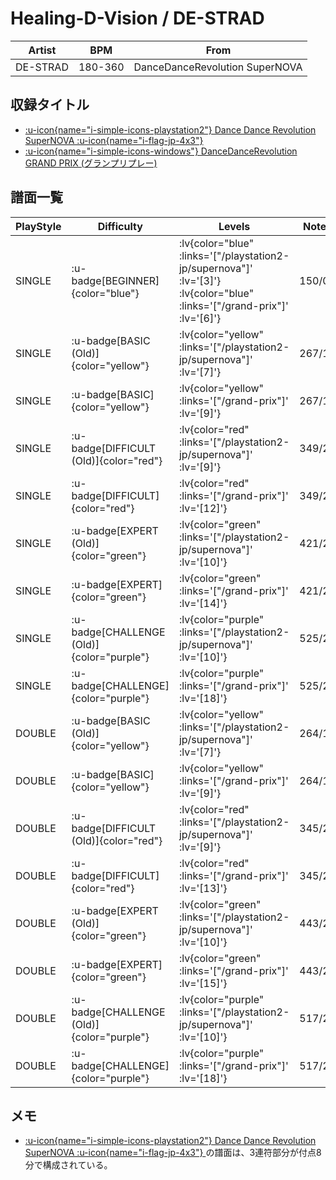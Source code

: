 # Healing-D-Vision / DE-STRAD

|Artist|BPM|From|
|------|---|----|
|DE-STRAD|180-360|DanceDanceRevolution SuperNOVA|

## 収録タイトル

- [ :u-icon{name="i-simple-icons-playstation2"} Dance Dance Revolution SuperNOVA :u-icon{name="i-flag-jp-4x3"} ](/playstation2-jp/supernova)
- [ :u-icon{name="i-simple-icons-windows"} DanceDanceRevolution GRAND PRIX (グランプリプレー)](/grand-prix)

## 譜面一覧

|PlayStyle|Difficulty|Levels|Notes|Movie|
|---------|----------|------|-----|-----|
|SINGLE| :u-badge[BEGINNER]{color="blue"} | :lv{color="blue" :links='["/playstation2-jp/supernova"]' :lv='[3]'}  :lv{color="blue" :links='["/grand-prix"]' :lv='[6]'} |150/0||
|SINGLE| :u-badge[BASIC (Old)]{color="yellow"} | :lv{color="yellow" :links='["/playstation2-jp/supernova"]' :lv='[7]'} |267/18||
|SINGLE| :u-badge[BASIC]{color="yellow"} | :lv{color="yellow" :links='["/grand-prix"]' :lv='[9]'} |267/18||
|SINGLE| :u-badge[DIFFICULT (Old)]{color="red"} | :lv{color="red" :links='["/playstation2-jp/supernova"]' :lv='[9]'} |349/2||
|SINGLE| :u-badge[DIFFICULT]{color="red"} | :lv{color="red" :links='["/grand-prix"]' :lv='[12]'} |349/2||
|SINGLE| :u-badge[EXPERT (Old)]{color="green"} | :lv{color="green" :links='["/playstation2-jp/supernova"]' :lv='[10]'} |421/2||
|SINGLE| :u-badge[EXPERT]{color="green"} | :lv{color="green" :links='["/grand-prix"]' :lv='[14]'} |421/2||
|SINGLE| :u-badge[CHALLENGE (Old)]{color="purple"} | :lv{color="purple" :links='["/playstation2-jp/supernova"]' :lv='[10]'} |525/2||
|SINGLE| :u-badge[CHALLENGE]{color="purple"} | :lv{color="purple" :links='["/grand-prix"]' :lv='[18]'} |525/2||
|DOUBLE| :u-badge[BASIC (Old)]{color="yellow"} | :lv{color="yellow" :links='["/playstation2-jp/supernova"]' :lv='[7]'} |264/18||
|DOUBLE| :u-badge[BASIC]{color="yellow"} | :lv{color="yellow" :links='["/grand-prix"]' :lv='[9]'} |264/18||
|DOUBLE| :u-badge[DIFFICULT (Old)]{color="red"} | :lv{color="red" :links='["/playstation2-jp/supernova"]' :lv='[9]'} |345/2||
|DOUBLE| :u-badge[DIFFICULT]{color="red"} | :lv{color="red" :links='["/grand-prix"]' :lv='[13]'} |345/2||
|DOUBLE| :u-badge[EXPERT (Old)]{color="green"} | :lv{color="green" :links='["/playstation2-jp/supernova"]' :lv='[10]'} |443/2||
|DOUBLE| :u-badge[EXPERT]{color="green"} | :lv{color="green" :links='["/grand-prix"]' :lv='[15]'} |443/2||
|DOUBLE| :u-badge[CHALLENGE (Old)]{color="purple"} | :lv{color="purple" :links='["/playstation2-jp/supernova"]' :lv='[10]'} |517/2||
|DOUBLE| :u-badge[CHALLENGE]{color="purple"} | :lv{color="purple" :links='["/grand-prix"]' :lv='[18]'} |517/2||

## メモ

- [ :u-icon{name="i-simple-icons-playstation2"} Dance Dance Revolution SuperNOVA :u-icon{name="i-flag-jp-4x3"} ](/playstation2-jp/supernova)の譜面は、3連符部分が付点8分で構成されている。
